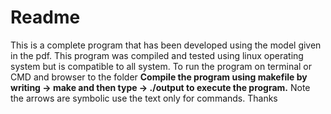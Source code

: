 # Readme

This is a complete program that has been developed using the model given in the pdf. This program was compiled and tested using linux operating system but is compatible to all system. To run the program on terminal or CMD and browser to the folder
**Compile the program using makefile by writing
-> make
 and then type
-> ./output 
to execute the program.**
Note the arrows are symbolic use the text only for commands. Thanks